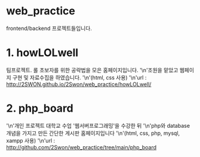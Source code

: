 # web_practice
frontend/backend 프로젝트들입니다.

# 1. howLOLwell
팀프로젝트. 롤 초보자를 위한 공략법을 모은 홈페이지입니다. 
'\n'조원을 맡았고 웹페이지 구현 및 자료수집을 하였습니다.
'\n'(html, css 사용)
'\n'url : http://2SWON.github.io/2Swon/web_practice/howLOLwell/
# 2. php_board
'\n'개인 프로젝트 대학교 수업 '웹서버프로그래밍'을 수강한 뒤 
'\n'php와 database 개념을 가지고 만든 간단한 게시판 홈페이지입니다 
'\n'(html, css, php, mysql, xampp 사용)
'\n'url : http://github.com/2Swon/web_practice/tree/main/php_board
